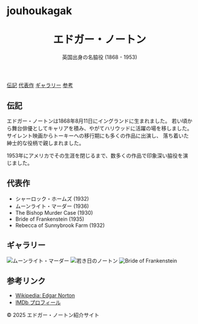 # jouhoukagak
<link href="https://fonts.googleapis.com/css2?family=Roboto:wght@400;700&display=swap" rel="stylesheet">

  <header>
    <h1>エドガー・ノートン</h1>
    <p>英国出身の名脇役 (1868 - 1953)</p>
  </header>
  <nav>
    <a href="#biography">伝記</a>
    <a href="#works">代表作</a>
    <a href="#gallery">ギャラリー</a>
    <a href="#links">参考</a>
  </nav>
  <main>
    <section id="biography">
      <h2>伝記</h2>
      <p>
        エドガー・ノートンは1868年8月11日にイングランドに生まれました。
        若い頃から舞台俳優としてキャリアを積み、やがてハリウッドに活躍の場を移しました。
        サイレント映画からトーキーへの移行期にも多くの作品に出演し、
        落ち着いた紳士的な役柄で親しまれました。
      </p>
      <p>
        1953年にアメリカでその生涯を閉じるまで、数多くの作品で印象深い脇役を演じました。
      </p>
    </section>
    <section id="works">
      <h2>代表作</h2>
      <ul>
        <li>シャーロック・ホームズ (1932)</li>
        <li>ムーンライト・マーダー (1936)</li>
        <li>The Bishop Murder Case (1930)</li>
        <li>Bride of Frankenstein (1935)</li>
        <li>Rebecca of Sunnybrook Farm (1932)</li>
      </ul>
    </section>
    <section id="gallery">
      <h2>ギャラリー</h2>
      <div class="gallery">
        <img src="https://upload.wikimedia.org/wikipedia/commons/6/64/Edgar_Norton_in_Moonlight_Murder.jpg" alt="ムーンライト・マーダー">
        <img src="https://upload.wikimedia.org/wikipedia/commons/2/2c/Edgar_Norton_1922.jpg" alt="若き日のノートン">
        <img src="https://upload.wikimedia.org/wikipedia/commons/7/75/Edgar_Norton_in_Bride_of_Frankenstein.jpg" alt="Bride of Frankenstein">
      </div>
    </section>
    <section id="links">
      <h2>参考リンク</h2>
      <ul>
        <li><a href="https://en.wikipedia.org/wiki/Edgar_Norton" target="_blank">Wikipedia: Edgar Norton</a></li>
        <li><a href="https://www.imdb.com/name/nm0636385/" target="_blank">IMDb プロフィール</a></li>
      </ul>
    </section>
  </main>
  <footer>
    &copy; 2025 エドガー・ノートン紹介サイト
  </footer>
